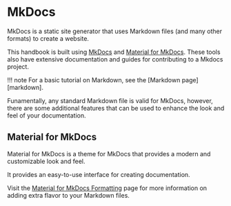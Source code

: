 # MkDocs

MkDocs is a static site generator that uses Markdown files (and many other formats)
to create a website.

This handbook is built using [MkDocs](https://www.mkdocs.org/)
and [Material for MkDocs](https://squidfunk.github.io/mkdocs-material/).
These tools also have extensive documentation and guides for contributing to a Mkdocs project.

!!! note
    For a basic tutorial on Markdown, see the [Markdown page][markdown].

Funamentally, any standard Markdown file is valid for MkDocs, however, there are some
additional features that can be used to enhance the look and feel of your documentation.

## Material for MkDocs

Material for MkDocs is a theme for MkDocs that provides a modern and customizable look and feel.

It provides an easy-to-use interface for creating documentation. 

Visit the [Material for MkDocs Formatting](https://squidfunk.github.io/mkdocs-material/reference/formatting/) page
for more information on adding extra flavor to your Markdown files.
